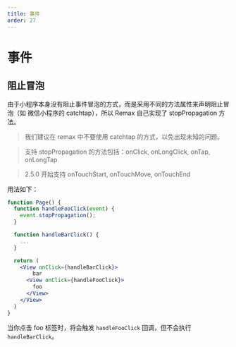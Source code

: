 ```yaml
---
title: 事件
order: 27
---
```


# 事件

## 阻止冒泡

由于小程序本身没有阻止事件冒泡的方式，而是采用不同的方法属性来声明阻止冒泡（如 微信小程序的 catchtap），所以 Remax 自己实现了 stopPropagation 方法。

> 我们建议在 remax 中不要使用 catchtap 的方式，以免出现未知的问题。

> 支持 stopPropagation 的方法包括：onClick, onLongClick, onTap, onLongTap

> 2.5.0 开始支持 onTouchStart, onTouchMove, onTouchEnd

用法如下：

```jsx
function Page() {
  function handleFooClick(event) {
    event.stopPropagation();
  }

  function handleBarClick() {
    ...
  }

  return (
    <View onClick={handleBarClick}>
        bar
      <View onClick={handleFooClick}>
        foo
      </View>
    </View>
  )
}
```

当你点击 foo 标签时，将会触发 `handleFooClick` 回调，但不会执行 `handleBarClick`。
